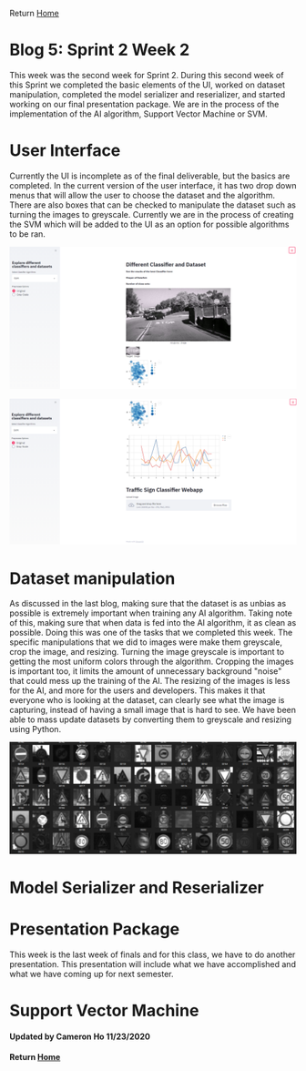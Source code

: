 Return [Home](index.md)

# Blog 5: Sprint 2 Week 2


This week was the second week for Sprint 2.
During this second week of this Sprint we completed the basic elements of the UI, worked on dataset manipulation, completed the model serializer and reserializer, and started working on our final presentation package.
We are in the process of the implementation of the AI algorithm, Support Vector Machine or SVM.

# User Interface

Currently the UI is incomplete as of the final deliverable, but the basics are completed.
In the current version of the user interface, it has two drop down menus that will allow the user to choose the dataset and the algorithm. There are also boxes that can be checked to manipulate the dataset such as turning the images to greyscale.
Currently we are in the process of creating the SVM which will be added to the UI as an option for possible algorithms to be ran.

![Image of Current Version of UI Part 1](https://raw.githubusercontent.com/egr-401-402-capstone-2020-21/ItsClassified-Blog/main/images/blog5/UIPt1.png)

![Image of Current Version of UI Part 2](https://raw.githubusercontent.com/egr-401-402-capstone-2020-21/ItsClassified-Blog/main/images/blog5/UIPt2.png)

# Dataset manipulation

As discussed in the last blog, making sure that the dataset is as unbias as possible is extremely important when training any AI algorithm. Taking note of this, making sure that when data is fed into the AI algorithm, it as clean as possible.
Doing this was one of the tasks that we completed this week. The specific manipulations that we did to images were make them greyscale, crop the image, and resizing. Turning the image greyscale is important to getting the most uniform colors through the algorithm.
Cropping the images is important too, it limits the amount of unnecessary background "noise" that could mess up the training of the AI.
The resizing of the images is less for the AI, and more for the users and developers. This makes it that everyone who is looking at the dataset, can clearly see what the image is capturing, instead of having a small image that is hard to see.
We have been able to mass update datasets by converting them to greyscale and resizing using Python.

![Image of Mass Dataset Manipulation](https://raw.githubusercontent.com/egr-401-402-capstone-2020-21/ItsClassified-Blog/main/images/blog5/dataManip.png)

# Model Serializer and Reserializer




# Presentation Package

This week is the last week of finals and for this class, we have to do another presentation. This presentation will include what we have accomplished and what we have coming up for next semester.

# Support Vector Machine


#### Updated by Cameron Ho 11/23/2020
#### Return [Home](index.md)
